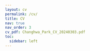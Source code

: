 ```yaml
---
layout: cv
permalink: /cv/
title: CV
nav: true
nav_order: 3
cv_pdf: Changhwa_Park_CV_20240303.pdf
toc:
  sidebar: left
---
```

